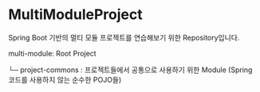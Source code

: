 # MultiModuleProject


Spring Boot 기반의 멀티 모듈 프로젝트를 연습해보기 위한 Repository입니다.


multi-module: Root Project 

└─ project-commons : 프로젝트들에서 공통으로 사용하기 위한 Module (Spring 코드를 사용하지 않는 순수한 POJO들)

